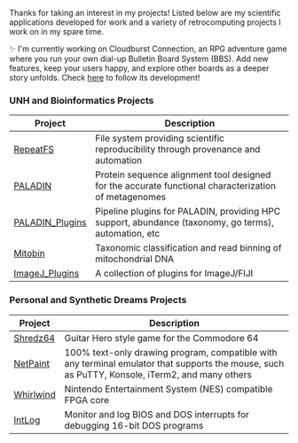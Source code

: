 Thanks for taking an interest in my projects! Listed below are my scientific applications developed for work and a variety of retrocomputing projects I work on in my spare time.

✨ I'm currently working on Cloudburst Connection, an RPG adventure game where you run your own dial-up Bulletin Board System (BBS). Add new features, keep your users happy, and explore other boards as a deeper story unfolds. Check [here](http://www.toniwestbrook.com/archives/category/projects/cloudburst-connection) to follow its development!

### UNH and Bioinformatics Projects

| Project | Description |
| ------- | ----------- |
| [RepeatFS](https://github.com/ToniWestbrook/repeatfs) | File system providing scientific reproducibility through provenance and automation |
| [PALADIN](https://github.com/ToniWestbrook/paladin) | Protein sequence alignment tool designed for the accurate functional characterization of metagenomes |
| [PALADIN_Plugins](https://github.com/ToniWestbrook/paladin-plugins) | Pipeline plugins for PALADIN, providing HPC support, abundance (taxonomy, go terms), automation, etc |
| [Mitobin](https://github.com/ToniWestbrook/mitobin) | Taxonomic classification and read binning of mitochondrial DNA |
| [ImageJ_Plugins](https://github.com/ToniWestbrook/imagej-plugins) | A collection of plugins for ImageJ/FIJI |


### Personal and Synthetic Dreams Projects

| Project | Description |
| ------- | ----------- |
| [Shredz64](http://www.toniwestbrook.com/shredz64) |Guitar Hero style game for the Commodore 64 |
| [NetPaint](https://github.com/SyntheticDreams/NetPaint) |100% text-only drawing program, compatible with any terminal emulator that supports the mouse, such as PuTTY, Konsole, iTerm2, and many others |
| [Whirlwind](https://github.com/SyntheticDreams/whirlwind) |Nintendo Entertainment System (NES) compatible FPGA core |
| [IntLog](https://github.com/ToniWestbrook/IntLog) |Monitor and log BIOS and DOS interrupts for debugging 16-bit DOS programs |


